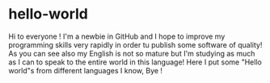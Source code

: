 # hello-world

Hi to everyone !
I'm a newbie in GitHub and I hope to improve my programming skills very rapidly in order tu publish some software of quality! As you can see also my English is not so mature but I'm studying as much as I can to speak to the entire world in this language!
Here I put some "Hello world"s from different languages I know,
Bye !
